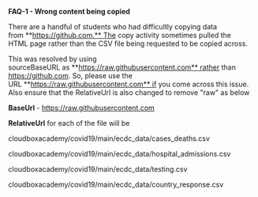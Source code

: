 **FAQ-1 - Wrong content being copied**

There are a handful of students who had difficultly copying data from **https://github.com.** The copy activity sometimes pulled the HTML page rather than the CSV file being requested to be copied across.

This was resolved by using sourceBaseURL as **https://raw.githubusercontent.com** rather than https://github.com. So, please use the URL **https://raw.githubusercontent.com** if you come across this issue. Also ensure that the RelativeUrl is also changed to remove "raw" as below

**BaseUrl** - https://raw.githubusercontent.com

**RelativeUrl** for each of the file will be

cloudboxacademy/covid19/main/ecdc_data/cases_deaths.csv

cloudboxacademy/covid19/main/ecdc_data/hospital_admissions.csv

cloudboxacademy/covid19/main/ecdc_data/testing.csv

cloudboxacademy/covid19/main/ecdc_data/country_response.csv